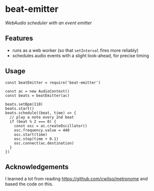 # beat-emitter

_WebAudio scheduler with an event emitter_

## Features

- runs as a web worker (so that `setInterval` fires more reliably)
- schedules audio events with a slight look-ahead, for precise timing

## Usage

```
const beatEmitter = require('beat-emitter')

const ac = new AudioContext()
const beats = beatEmitter(ac)

beats.setBpm(110)
beats.start()
beats.schedule((beat, time) => {
  // play a note every 2nd beat
  if (beat % 2 === 0) {
    const osc = ac.createOscillator()
    osc.frequency.value = 440
    osc.start(time)
    osc.stop(time + 0.1)
    osc.connect(ac.destination)
  }
})
```

## Acknowledgements

I learned a lot from reading https://github.com/cwilso/metronome and based the code on this.
